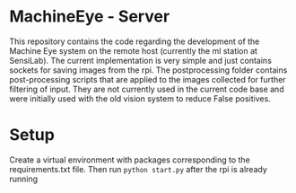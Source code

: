 # MachineEye - Server
This repository contains the code regarding the development of the Machine Eye system on the remote host (currently the ml station at SensiLab). The current implementation is very simple and just contains sockets for saving images from the rpi. The postprocessing folder contains post-processing scripts that are applied to the images collected for further filtering of input. They are not currently used in the current code base and were initially used with the old vision system to reduce False positives.

# Setup
Create a virtual environment with packages corresponding to the requirements.txt file. Then run ```python start.py``` after the rpi is already running

